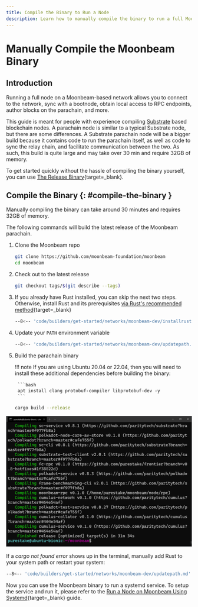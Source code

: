 ```yaml
---
title: Compile the Binary to Run a Node
description: Learn how to manually compile the binary to run a full Moonbeam node. Compiling the binary can take around 30 minutes and requires at least 32GB of memory.
---
```


# Manually Compile the Moonbeam Binary

## Introduction

Running a full node on a Moonbeam-based network allows you to connect to the network, sync with a bootnode, obtain local access to RPC endpoints, author blocks on the parachain, and more.

This guide is meant for people with experience compiling [Substrate](https://substrate.dev/) based blockchain nodes. A parachain node is similar to a typical Substrate node, but there are some differences. A Substrate parachain node will be a bigger build because it contains code to run the parachain itself, as well as code to sync the relay chain, and facilitate communication between the two. As such, this build is quite large and may take over 30 min and require 32GB of memory.

To get started quickly without the hassle of compiling the binary yourself, you can use [The Release Binary](/node-operators/networks/run-a-node/systemd){target=_blank}.

## Compile the Binary {: #compile-the-binary }

Manually compiling the binary can take around 30 minutes and requires 32GB of memory.

The following commands will build the latest release of the Moonbeam parachain.

1. Clone the Moonbeam repo

    ```bash
    git clone https://github.com/moonbeam-foundation/moonbeam
    cd moonbeam
    ```

2. Check out to the latest release

    ```bash
    git checkout tags/$(git describe --tags)
    ```

3. If you already have Rust installed, you can skip the next two steps. Otherwise, install Rust and its prerequisites [via Rust's recommended method](https://www.rust-lang.org/tools/install){target=_blank}

    ```bash
    --8<-- 'code/builders/get-started/networks/moonbeam-dev/installrust.md'
    ```

4. Update your `PATH` environment variable

    ```bash
    --8<-- 'code/builders/get-started/networks/moonbeam-dev/updatepath.md'
    ```

5. Build the parachain binary

    !!! note
        If you are using Ubuntu 20.04 or 22.04, then you will need to install these additional dependencies before building the binary:

        ```bash
        apt install clang protobuf-compiler libprotobuf-dev -y 
        ```

    ```bash
    cargo build --release
    ```

![Compiling Binary](/images/node-operators/networks/run-a-node/compile-binary/full-node-binary-1.png)

If a _cargo not found error_ shows up in the terminal, manually add Rust to your system path or restart your system:

```bash
--8<-- 'code/builders/get-started/networks/moonbeam-dev/updatepath.md'
```

Now you can use the Moonbeam binary to run a systemd service. To setup the service and run it, please refer to the [Run a Node on Moonbeam Using Systemd](/node-operators/networks/run-a-node/systemd){target=_blank} guide.
